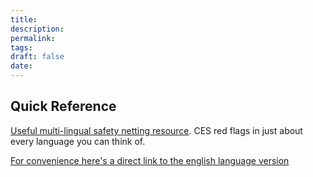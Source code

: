 ```yaml
---
title:
description: 
permalink: 
tags: 
draft: false
date:
---
```





## Quick Reference 
[Useful multi-lingual safety netting resource](https://www.macpweb.org/learning-resources/cauda-equina-information-cards.aspx).   CES red flags in just about every language you can think of.

[For convenience here's a direct link to the english language version](https://www.macpweb.org/_userfiles/pages/files/information_cards/english--ces-card.pdf)

